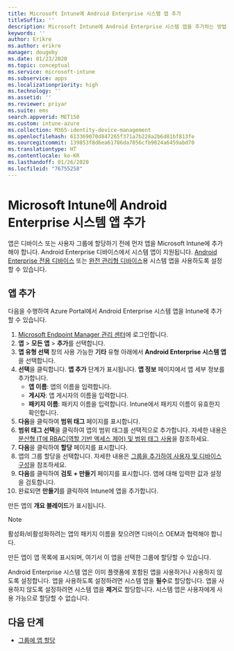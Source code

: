 ```yaml
---
title: Microsoft Intune에 Android Enterprise 시스템 앱 추가
titleSuffix: ''
description: Microsoft Intune에 Android Enterprise 시스템 앱을 추가하는 방법을 알아봅니다.
keywords: ''
author: Erikre
ms.author: erikre
manager: dougeby
ms.date: 01/23/2020
ms.topic: conceptual
ms.service: microsoft-intune
ms.subservice: apps
ms.localizationpriority: high
ms.technology: ''
ms.assetid: ''
ms.reviewer: priyar
ms.suite: ems
search.appverid: MET150
ms.custom: intune-azure
ms.collection: M365-identity-device-management
ms.openlocfilehash: 613369070d847265f371a7b228a2b6d81bf813fe
ms.sourcegitcommit: 139853f8d6ea61786da7056cfb9024a6459abd70
ms.translationtype: HT
ms.contentlocale: ko-KR
ms.lasthandoff: 01/26/2020
ms.locfileid: "76755258"
---
```

# <a name="add-android-enterprise-system-apps-to-microsoft-intune"></a>Microsoft Intune에 Android Enterprise 시스템 앱 추가

앱은 디바이스 또는 사용자 그룹에 할당하기 전에 먼저 앱을 Microsoft Intune에 추가해야 합니다. Android Enterprise 디바이스에서 시스템 앱이 지원됩니다. [Android Enterprise 전용 디바이스](../enrollment/android-kiosk-enroll.md) 또는 [완전 관리형 디바이스](../enrollment/android-fully-managed-enroll.md)용 시스템 앱을 사용하도록 설정할 수 있습니다.

## <a name="add-the-app"></a>앱 추가

다음을 수행하여 Azure Portal에서 Android Enterprise 시스템 앱을 Intune에 추가할 수 있습니다.

1. [Microsoft Endpoint Manager 관리 센터](https://go.microsoft.com/fwlink/?linkid=2109431)에 로그인합니다.
2. **앱** > **모든 앱** > **추가**를 선택합니다.
3. **앱 유형 선택** 창의 사용 가능한 **기타** 유형 아래에서 **Android Enterprise 시스템 앱**을 선택합니다.
4. **선택**을 클릭합니다. **앱 추가** 단계가 표시됩니다.
**앱 정보** 페이지에서 앱 세부 정보를 추가합니다.
    - **앱 이름**: 앱의 이름을 입력합니다.
    - **게시자**: 앱 게시자의 이름을 입력합니다.  
    - **패키지 이름**: 패키지 이름을 입력합니다. Intune에서 패키지 이름이 유효한지 확인합니다.
5. **다음**을 클릭하여 **범위 태그** 페이지를 표시합니다.
8. **범위 태그 선택**을 클릭하여 앱의 범위 태그를 선택적으로 추가합니다. 자세한 내용은 [분산형 IT에 RBAC(역할 기반 액세스 제어) 및 범위 태그 사용](~/fundamentals/scope-tags.md)을 참조하세요.
9. **다음**을 클릭하여 **할당** 페이지를 표시합니다.
10. 앱의 그룹 할당을 선택합니다. 자세한 내용은 [그룹을 추가하여 사용자 및 디바이스 구성](~/fundamentals/groups-add.md)을 참조하세요. 
11. **다음**를 클릭하여 **검토 + 만들기** 페이지를 표시합니다. 앱에 대해 입력한 값과 설정을 검토합니다.
12. 완료되면 **만들기**를 클릭하여 Intune에 앱을 추가합니다.

만든 앱의 **개요 블레이드**가 표시됩니다.

> [!NOTE]
> 활성화/비활성화하려는 앱의 패키지 이름을 찾으려면 디바이스 OEM과 협력해야 합니다.

만든 앱이 앱 목록에 표시되며, 여기서 이 앱을 선택한 그룹에 할당할 수 있습니다. 

Android Enterprise 시스템 앱은 이미 플랫폼에 포함된 앱을 사용하거나 사용하지 않도록 설정합니다. 앱을 사용하도록 설정하려면 시스템 앱을 **필수**로 할당합니다. 앱을 사용하지 않도록 설정하려면 시스템 앱을 **제거**로 할당합니다. 시스템 앱은 사용자에게 사용 가능으로 할당할 수 없습니다.


## <a name="next-steps"></a>다음 단계

- [그룹에 앱 할당](apps-deploy.md)
